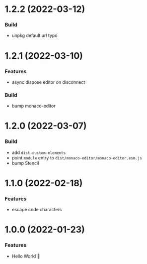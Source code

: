 # 1.2.2 (2022-03-12)

### Build

- unpkg default url typo

# 1.2.1 (2022-03-10)

### Features

- async dispose editor on disconnect

### Build

- bump monaco-editor

# 1.2.0 (2022-03-07)

### Build

- add `dist-custom-elements`
- point `module` entry to `dist/monaco-editor/monaco-editor.esm.js`
- bump Stencil

# 1.1.0 (2022-02-18)

### Features

- escape code characters

# 1.0.0 (2022-01-23)

### Features

- Hello World 👋
